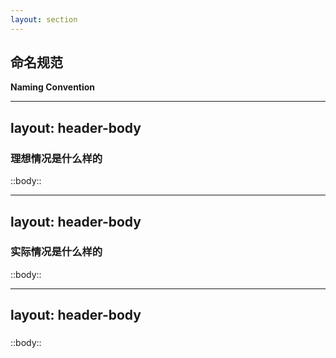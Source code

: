 ```yaml
---
layout: section
---
```


## 命名规范
**Naming Convention**

<!--
- 为什么要单独一章拿出来讲:
  - 因为我认为要把工程也当作作品一样来看待
  - 实际开发过程中会遇到很多的坑
- Refer
  - https://universalcategorysystem.com/
  - https://canuzer.com/naming-convention-best-practices/
  - USC
-->

---
layout: header-body
---

### 理想情况是什么样的

::body::

<!--  -->

---
layout: header-body
---

### 实际情况是什么样的

::body::

<!--
- 以一个 cin seq 落石为例
-->

---
layout: header-body
---

### 

::body::

<!--
https://en.wikipedia.org/wiki/Naming_convention_(programming)
-->